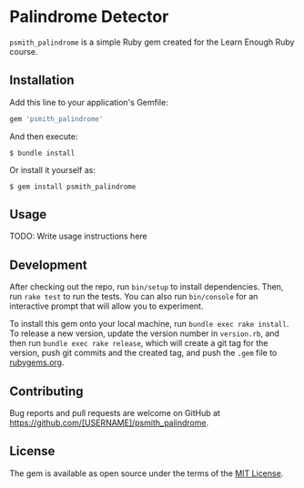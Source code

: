 # Palindrome Detector

`psmith_palindrome` is a simple Ruby gem created for the Learn Enough Ruby course.

## Installation

Add this line to your application's Gemfile:

```ruby
gem 'psmith_palindrome'
```

And then execute:

    $ bundle install

Or install it yourself as:

    $ gem install psmith_palindrome

## Usage

TODO: Write usage instructions here

## Development

After checking out the repo, run `bin/setup` to install dependencies. Then, run `rake test` to run the tests. You can also run `bin/console` for an interactive prompt that will allow you to experiment.

To install this gem onto your local machine, run `bundle exec rake install`. To release a new version, update the version number in `version.rb`, and then run `bundle exec rake release`, which will create a git tag for the version, push git commits and the created tag, and push the `.gem` file to [rubygems.org](https://rubygems.org).

## Contributing

Bug reports and pull requests are welcome on GitHub at https://github.com/[USERNAME]/psmith_palindrome.

## License

The gem is available as open source under the terms of the [MIT License](https://opensource.org/licenses/MIT).
